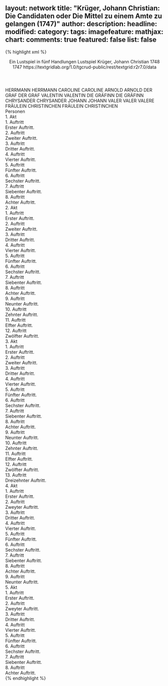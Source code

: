 layout: network
title: "Krüger, Johann Christian: Die Candidaten oder Die Mittel zu einem Amte zu gelangen (1747)"
author:
description:
headline:
modified:
category:
tags:
imagefeature:
mathjax:
chart:
comments: true
featured: false
list: false
---
{% highlight xml %}
<?xml-model href="https://raw.githubusercontent.com/DLiNa/project/master/rules/lina.rnc"?><?xml-model href="https://raw.githubusercontent.com/DLiNa/project/master/rules/lina.sch"?>
<play xmlns="http://lina.digital">
  <header>
    <title>Die Candidaten oder Die Mittel zu einem Amte zu gelangen</title>
    <subtitle>Ein Lustspiel in fünf Handlungen</subtitle>
    <genretitle>Lustspiel</genretitle>
    <author>Krüger, Johann Christian</author>
    <date type="print" when="1748">1748</date>
    <date type="premiere" when="1747">1747</date>
    <date type="written"/>
    <source>https://textgridlab.org/1.0/tgcrud-public/rest/textgrid:r2r7.0/data</source>
  </header>
  <personae>
    <character>
      <name>HERRMANN</name>
      <alias xml:id="herrmann">
        <name>HERRMANN</name>
      </alias>
    </character>
    <character>
      <name>CAROLINE</name>
      <alias xml:id="caroline">
        <name>CAROLINE</name>
      </alias>
    </character>
    <character>
      <name>ARNOLD</name>
      <alias xml:id="arnold">
        <name>ARNOLD</name>
      </alias>
    </character>
    <character>
      <name>DER GRAF</name>
      <alias xml:id="der_graf">
        <name>DER GRAF</name>
      </alias>
    </character>
    <character>
      <name>VALENTIN</name>
      <alias xml:id="valentin">
        <name>VALENTIN</name>
      </alias>
    </character>
    <character>
      <name>DIE GRÄFINN</name>
      <alias xml:id="die_gräfinn">
        <name>DIE GRÄFINN</name>
      </alias>
    </character>
    <character>
      <name>CHRYSANDER</name>
      <alias xml:id="chrysander">
        <name>CHRYSANDER</name>
      </alias>
    </character>
    <character>
      <name>JOHANN</name>
      <alias xml:id="johann">
        <name>JOHANN</name>
      </alias>
    </character>
    <character>
      <name>VALER</name>
      <alias xml:id="valer">
        <name>VALER</name>
      </alias>
      <alias xml:id="valere">
        <name>VALERE</name>
      </alias>
    </character>
    <character>
      <name>FRÄULEIN CHRISTINCHEN</name>
      <alias xml:id="fräulein_christinchen">
        <name>FRÄULEIN CHRISTINCHEN</name>
      </alias>
    </character>
  </personae>
  <text>
    <div>
      <head>Personen</head>
    </div>
    <div>
      <head>1. Akt</head>
      <div>
        <head>1. Auftritt</head>
        <div>
          <head>Erster Auftritt.</head>
          <sp who="#herrmann">
            <amount n="9" unit="speech_acts"/>
            <amount n="773" unit="words"/>
            <amount n="1" unit="lines"/>
            <amount n="4471" unit="chars"/>
          </sp>
          <sp who="#caroline">
            <amount n="8" unit="speech_acts"/>
            <amount n="1050" unit="words"/>
            <amount n="6081" unit="chars"/>
          </sp>
        </div>
      </div>
      <div>
        <head>2. Auftritt</head>
        <div>
          <head>Zweiter Auftritt.</head>
          <sp who="#caroline">
            <amount n="1" unit="speech_acts"/>
            <amount n="215" unit="words"/>
            <amount n="1327" unit="chars"/>
          </sp>
        </div>
      </div>
      <div>
        <head>3. Auftritt</head>
        <div>
          <head>Dritter Auftritt.</head>
          <sp who="#arnold">
            <amount n="9" unit="speech_acts"/>
            <amount n="526" unit="words"/>
            <amount n="2993" unit="chars"/>
          </sp>
          <sp who="#caroline">
            <amount n="9" unit="speech_acts"/>
            <amount n="217" unit="words"/>
            <amount n="4" unit="lines"/>
            <amount n="1169" unit="chars"/>
          </sp>
        </div>
      </div>
      <div>
        <head>4. Auftritt</head>
        <div>
          <head>Vierter Auftritt.</head>
          <sp who="#herrmann">
            <amount n="1" unit="speech_acts"/>
            <amount n="95" unit="words"/>
            <amount n="556" unit="chars"/>
          </sp>
          <sp who="#caroline">
            <amount n="1" unit="speech_acts"/>
            <amount n="170" unit="words"/>
            <amount n="993" unit="chars"/>
          </sp>
        </div>
      </div>
      <div>
        <head>5. Auftritt</head>
        <div>
          <head>Fünfter Auftritt.</head>
          <sp who="#herrmann">
            <amount n="3" unit="speech_acts"/>
            <amount n="452" unit="words"/>
            <amount n="2654" unit="chars"/>
          </sp>
          <sp who="#arnold">
            <amount n="2" unit="speech_acts"/>
            <amount n="172" unit="words"/>
            <amount n="989" unit="chars"/>
          </sp>
        </div>
      </div>
      <div>
        <head>6. Auftritt</head>
        <div>
          <head>Sechster Auftritt.</head>
          <sp who="#arnold">
            <amount n="1" unit="speech_acts"/>
            <amount n="361" unit="words"/>
            <amount n="2049" unit="chars"/>
          </sp>
        </div>
      </div>
      <div>
        <head>7. Auftritt</head>
        <div>
          <head>Siebenter Auftritt.</head>
          <sp who="#der_graf">
            <amount n="4" unit="speech_acts"/>
            <amount n="101" unit="words"/>
            <amount n="2" unit="lines"/>
            <amount n="550" unit="chars"/>
          </sp>
          <sp who="#valentin">
            <amount n="1" unit="speech_acts"/>
            <amount n="23" unit="words"/>
            <amount n="132" unit="chars"/>
          </sp>
          <sp who="#arnold">
            <amount n="2" unit="speech_acts"/>
            <amount n="36" unit="words"/>
            <amount n="1" unit="lines"/>
            <amount n="218" unit="chars"/>
          </sp>
        </div>
      </div>
      <div>
        <head>8. Auftritt</head>
        <div>
          <head>Achter Auftritt.</head>
          <sp who="#der_graf">
            <amount n="6" unit="speech_acts"/>
            <amount n="287" unit="words"/>
            <amount n="1541" unit="chars"/>
          </sp>
          <sp who="#arnold">
            <amount n="5" unit="speech_acts"/>
            <amount n="428" unit="words"/>
            <amount n="1" unit="lines"/>
            <amount n="2444" unit="chars"/>
          </sp>
        </div>
      </div>
    </div>
    <div>
      <head>2. Akt</head>
      <div>
        <head>1. Auftritt</head>
        <div>
          <head>Erster Auftritt.</head>
          <sp who="#die_gräfinn">
            <amount n="6" unit="speech_acts"/>
            <amount n="503" unit="words"/>
            <amount n="1" unit="lines"/>
            <amount n="2932" unit="chars"/>
          </sp>
          <sp who="#caroline">
            <amount n="5" unit="speech_acts"/>
            <amount n="197" unit="words"/>
            <amount n="1168" unit="chars"/>
          </sp>
        </div>
      </div>
      <div>
        <head>2. Auftritt</head>
        <div>
          <head>Zweiter Auftritt.</head>
          <sp who="#die_gräfinn">
            <amount n="2" unit="speech_acts"/>
            <amount n="39" unit="words"/>
            <amount n="1" unit="lines"/>
            <amount n="225" unit="chars"/>
          </sp>
          <sp who="#valentin">
            <amount n="1" unit="speech_acts"/>
            <amount n="143" unit="words"/>
            <amount n="803" unit="chars"/>
          </sp>
        </div>
      </div>
      <div>
        <head>3. Auftritt</head>
        <div>
          <head>Dritter Auftritt.</head>
          <sp who="#caroline">
            <amount n="1" unit="speech_acts"/>
            <amount n="31" unit="words"/>
            <amount n="183" unit="chars"/>
          </sp>
          <sp who="#die_gräfinn">
            <amount n="1" unit="speech_acts"/>
            <amount n="55" unit="words"/>
            <amount n="296" unit="chars"/>
          </sp>
        </div>
      </div>
      <div>
        <head>4. Auftritt</head>
        <div>
          <head>Vierter Auftritt.</head>
          <sp who="#caroline">
            <amount n="1" unit="speech_acts"/>
            <amount n="71" unit="words"/>
            <amount n="444" unit="chars"/>
          </sp>
        </div>
      </div>
      <div>
        <head>5. Auftritt</head>
        <div>
          <head>Fünfter Auftritt.</head>
          <sp who="#herrmann">
            <amount n="1" unit="speech_acts"/>
            <amount n="143" unit="words"/>
            <amount n="806" unit="chars"/>
          </sp>
        </div>
      </div>
      <div>
        <head>6. Auftritt</head>
        <div>
          <head>Sechster Auftritt.</head>
          <sp who="#chrysander">
            <amount n="22" unit="speech_acts"/>
            <amount n="1616" unit="words"/>
            <amount n="2" unit="lines"/>
            <amount n="8984" unit="chars"/>
          </sp>
          <sp who="#herrmann">
            <amount n="22" unit="speech_acts"/>
            <amount n="951" unit="words"/>
            <amount n="7" unit="lines"/>
            <amount n="5362" unit="chars"/>
          </sp>
        </div>
      </div>
      <div>
        <head>7. Auftritt</head>
        <div>
          <head>Siebenter Auftritt.</head>
          <sp who="#der_graf">
            <amount n="3" unit="speech_acts"/>
            <amount n="48" unit="words"/>
            <amount n="2" unit="lines"/>
            <amount n="266" unit="chars"/>
          </sp>
          <sp who="#herrmann">
            <amount n="2" unit="speech_acts"/>
            <amount n="16" unit="words"/>
            <amount n="2" unit="lines"/>
            <amount n="89" unit="chars"/>
          </sp>
        </div>
      </div>
      <div>
        <head>8. Auftritt</head>
        <div>
          <head>Achter Auftritt.</head>
          <sp who="#chrysander">
            <amount n="14" unit="speech_acts"/>
            <amount n="424" unit="words"/>
            <amount n="6" unit="lines"/>
            <amount n="2528" unit="chars"/>
          </sp>
          <sp who="#der_graf">
            <amount n="13" unit="speech_acts"/>
            <amount n="449" unit="words"/>
            <amount n="4" unit="lines"/>
            <amount n="2493" unit="chars"/>
          </sp>
        </div>
      </div>
      <div>
        <head>9. Auftritt</head>
        <div>
          <head>Neunter Auftritt.</head>
          <sp who="#der_graf">
            <amount n="1" unit="speech_acts"/>
            <amount n="77" unit="words"/>
            <amount n="483" unit="chars"/>
          </sp>
        </div>
      </div>
      <div>
        <head>10. Auftritt</head>
        <div>
          <head>Zehnter Auftritt.</head>
          <sp who="#herrmann">
            <amount n="2" unit="speech_acts"/>
            <amount n="95" unit="words"/>
            <amount n="570" unit="chars"/>
          </sp>
          <sp who="#der_graf">
            <amount n="2" unit="speech_acts"/>
            <amount n="43" unit="words"/>
            <amount n="1" unit="lines"/>
            <amount n="222" unit="chars"/>
          </sp>
        </div>
      </div>
      <div>
        <head>11. Auftritt</head>
        <div>
          <head>Elfter Auftritt.</head>
          <sp who="#herrmann">
            <amount n="1" unit="speech_acts"/>
            <amount n="62" unit="words"/>
            <amount n="371" unit="chars"/>
          </sp>
        </div>
      </div>
      <div>
        <head>12. Auftritt</head>
        <div>
          <head>Zwölfter Auftritt.</head>
          <sp who="#herrmann">
            <amount n="3" unit="speech_acts"/>
            <amount n="139" unit="words"/>
            <amount n="1" unit="lines"/>
            <amount n="797" unit="chars"/>
          </sp>
          <sp who="#caroline">
            <amount n="3" unit="speech_acts"/>
            <amount n="396" unit="words"/>
            <amount n="2241" unit="chars"/>
          </sp>
        </div>
      </div>
    </div>
    <div>
      <head>3. Akt</head>
      <div>
        <head>1. Auftritt</head>
        <div>
          <head>Erster Auftritt.</head>
          <sp who="#valere">
            <amount n="2" unit="speech_acts"/>
            <amount n="141" unit="words"/>
            <amount n="1" unit="lines"/>
            <amount n="737" unit="chars"/>
          </sp>
          <sp who="#johann">
            <amount n="13" unit="speech_acts"/>
            <amount n="623" unit="words"/>
            <amount n="4" unit="lines"/>
            <amount n="3452" unit="chars"/>
          </sp>
          <sp who="#valer">
            <amount n="12" unit="speech_acts"/>
            <amount n="590" unit="words"/>
            <amount n="5" unit="lines"/>
            <amount n="3225" unit="chars"/>
          </sp>
        </div>
      </div>
      <div>
        <head>2. Auftritt</head>
        <div>
          <head>Zweiter Auftritt.</head>
          <sp who="#johann">
            <amount n="1" unit="speech_acts"/>
            <amount n="65" unit="words"/>
            <amount n="366" unit="chars"/>
          </sp>
        </div>
      </div>
      <div>
        <head>3. Auftritt</head>
        <div>
          <head>Dritter Auftritt.</head>
          <sp who="#caroline">
            <amount n="9" unit="speech_acts"/>
            <amount n="245" unit="words"/>
            <amount n="5" unit="lines"/>
            <amount n="1379" unit="chars"/>
          </sp>
          <sp who="#johann">
            <amount n="3" unit="speech_acts"/>
            <amount n="160" unit="words"/>
            <amount n="1" unit="lines"/>
            <amount n="878" unit="chars"/>
          </sp>
          <sp who="#der_graf">
            <amount n="11" unit="speech_acts"/>
            <amount n="517" unit="words"/>
            <amount n="4" unit="lines"/>
            <amount n="2851" unit="chars"/>
          </sp>
        </div>
      </div>
      <div>
        <head>4. Auftritt</head>
        <div>
          <head>Vierter Auftritt.</head>
          <sp who="#johann">
            <amount n="6" unit="speech_acts"/>
            <amount n="103" unit="words"/>
            <amount n="5" unit="lines"/>
            <amount n="575" unit="chars"/>
          </sp>
          <sp who="#caroline">
            <amount n="6" unit="speech_acts"/>
            <amount n="215" unit="words"/>
            <amount n="1" unit="lines"/>
            <amount n="1147" unit="chars"/>
          </sp>
        </div>
      </div>
      <div>
        <head>5. Auftritt</head>
        <div>
          <head>Fünfter Auftritt.</head>
          <sp who="#johann">
            <amount n="1" unit="speech_acts"/>
            <amount n="95" unit="words"/>
            <amount n="524" unit="chars"/>
          </sp>
        </div>
      </div>
      <div>
        <head>6. Auftritt</head>
        <div>
          <head>Sechster Auftritt.</head>
          <sp who="#arnold">
            <amount n="1" unit="speech_acts"/>
            <amount n="19" unit="words"/>
            <amount n="115" unit="chars"/>
          </sp>
          <sp who="#der_graf">
            <amount n="1" unit="speech_acts"/>
            <amount n="24" unit="words"/>
            <amount n="131" unit="chars"/>
          </sp>
          <sp who="#johann">
            <amount n="1" unit="speech_acts"/>
            <amount n="76" unit="words"/>
            <amount n="428" unit="chars"/>
          </sp>
        </div>
      </div>
      <div>
        <head>7. Auftritt</head>
        <div>
          <head>Siebenter Auftritt.</head>
          <sp who="#der_graf">
            <amount n="4" unit="speech_acts"/>
            <amount n="122" unit="words"/>
            <amount n="1" unit="lines"/>
            <amount n="609" unit="chars"/>
          </sp>
          <sp who="#arnold">
            <amount n="4" unit="speech_acts"/>
            <amount n="187" unit="words"/>
            <amount n="1" unit="lines"/>
            <amount n="1081" unit="chars"/>
          </sp>
        </div>
      </div>
      <div>
        <head>8. Auftritt</head>
        <div>
          <head>Achter Auftritt.</head>
          <sp who="#der_graf">
            <amount n="1" unit="speech_acts"/>
            <amount n="191" unit="words"/>
            <amount n="1086" unit="chars"/>
          </sp>
        </div>
      </div>
      <div>
        <head>9. Auftritt</head>
        <div>
          <head>Neunter Auftritt.</head>
          <sp who="#die_gräfinn">
            <amount n="7" unit="speech_acts"/>
            <amount n="350" unit="words"/>
            <amount n="1" unit="lines"/>
            <amount n="1934" unit="chars"/>
          </sp>
          <sp who="#der_graf">
            <amount n="6" unit="speech_acts"/>
            <amount n="289" unit="words"/>
            <amount n="1" unit="lines"/>
            <amount n="1543" unit="chars"/>
          </sp>
        </div>
      </div>
      <div>
        <head>10. Auftritt</head>
        <div>
          <head>Zehnter Auftritt.</head>
          <sp who="#der_graf">
            <amount n="1" unit="speech_acts"/>
            <amount n="49" unit="words"/>
            <amount n="281" unit="chars"/>
          </sp>
        </div>
      </div>
      <div>
        <head>11. Auftritt</head>
        <div>
          <head>Elfter Auftritt.</head>
          <sp who="#herrmann">
            <amount n="3" unit="speech_acts"/>
            <amount n="66" unit="words"/>
            <amount n="1" unit="lines"/>
            <amount n="394" unit="chars"/>
          </sp>
          <sp who="#der_graf">
            <amount n="3" unit="speech_acts"/>
            <amount n="168" unit="words"/>
            <amount n="960" unit="chars"/>
          </sp>
        </div>
      </div>
      <div>
        <head>12. Auftritt</head>
        <div>
          <head>Zwölfter Auftritt.</head>
          <sp who="#herrmann">
            <amount n="1" unit="speech_acts"/>
            <amount n="299" unit="words"/>
            <amount n="1594" unit="chars"/>
          </sp>
        </div>
      </div>
      <div>
        <head>13. Auftritt</head>
        <div>
          <head>Dreizehnter Auftritt.</head>
          <sp who="#caroline">
            <amount n="10" unit="speech_acts"/>
            <amount n="682" unit="words"/>
            <amount n="2" unit="lines"/>
            <amount n="3816" unit="chars"/>
          </sp>
          <sp who="#herrmann">
            <amount n="10" unit="speech_acts"/>
            <amount n="559" unit="words"/>
            <amount n="3" unit="lines"/>
            <amount n="3126" unit="chars"/>
          </sp>
        </div>
      </div>
    </div>
    <div>
      <head>4. Akt</head>
      <div>
        <head>1. Auftritt</head>
        <div>
          <head>Erster Auftritt.</head>
          <sp who="#johann">
            <amount n="6" unit="speech_acts"/>
            <amount n="150" unit="words"/>
            <amount n="3" unit="lines"/>
            <amount n="861" unit="chars"/>
          </sp>
          <sp who="#valentin">
            <amount n="5" unit="speech_acts"/>
            <amount n="105" unit="words"/>
            <amount n="3" unit="lines"/>
            <amount n="561" unit="chars"/>
          </sp>
        </div>
      </div>
      <div>
        <head>2. Auftritt</head>
        <div>
          <head>Zweyter Auftritt.</head>
          <sp who="#chrysander">
            <amount n="17" unit="speech_acts"/>
            <amount n="346" unit="words"/>
            <amount n="10" unit="lines"/>
            <amount n="1909" unit="chars"/>
          </sp>
          <sp who="#johann">
            <amount n="16" unit="speech_acts"/>
            <amount n="339" unit="words"/>
            <amount n="10" unit="lines"/>
            <amount n="1928" unit="chars"/>
          </sp>
        </div>
      </div>
      <div>
        <head>3. Auftritt</head>
        <div>
          <head>Dritter Auftritt.</head>
          <sp who="#johann">
            <amount n="8" unit="speech_acts"/>
            <amount n="289" unit="words"/>
            <amount n="2" unit="lines"/>
            <amount n="1658" unit="chars"/>
          </sp>
          <sp who="#valer">
            <amount n="7" unit="speech_acts"/>
            <amount n="133" unit="words"/>
            <amount n="6" unit="lines"/>
            <amount n="727" unit="chars"/>
          </sp>
        </div>
      </div>
      <div>
        <head>4. Auftritt</head>
        <div>
          <head>Vierter Auftritt.</head>
          <sp who="#die_gräfinn">
            <amount n="11" unit="speech_acts"/>
            <amount n="520" unit="words"/>
            <amount n="5" unit="lines"/>
            <amount n="3032" unit="chars"/>
          </sp>
          <sp who="#valer">
            <amount n="11" unit="speech_acts"/>
            <amount n="651" unit="words"/>
            <amount n="3" unit="lines"/>
            <amount n="3930" unit="chars"/>
          </sp>
        </div>
      </div>
      <div>
        <head>5. Auftritt</head>
        <div>
          <head>Fünfter Auftritt.</head>
          <sp who="#der_graf">
            <amount n="3" unit="speech_acts"/>
            <amount n="84" unit="words"/>
            <amount n="1" unit="lines"/>
            <amount n="418" unit="chars"/>
          </sp>
          <sp who="#valer">
            <amount n="2" unit="speech_acts"/>
            <amount n="25" unit="words"/>
            <amount n="1" unit="lines"/>
            <amount n="144" unit="chars"/>
          </sp>
          <sp who="#die_gräfinn">
            <amount n="1" unit="speech_acts"/>
            <amount n="18" unit="words"/>
            <amount n="1" unit="lines"/>
            <amount n="91" unit="chars"/>
          </sp>
        </div>
      </div>
      <div>
        <head>6. Auftritt</head>
        <div>
          <head>Sechster Auftritt.</head>
          <sp who="#die_gräfinn">
            <amount n="4" unit="speech_acts"/>
            <amount n="205" unit="words"/>
            <amount n="1177" unit="chars"/>
          </sp>
          <sp who="#valer">
            <amount n="4" unit="speech_acts"/>
            <amount n="199" unit="words"/>
            <amount n="1" unit="lines"/>
            <amount n="1176" unit="chars"/>
          </sp>
        </div>
      </div>
      <div>
        <head>7. Auftritt</head>
        <div>
          <head>Siebenter Auftritt.</head>
          <sp who="#die_gräfinn">
            <amount n="1" unit="speech_acts"/>
            <amount n="56" unit="words"/>
            <amount n="304" unit="chars"/>
          </sp>
        </div>
      </div>
      <div>
        <head>8. Auftritt</head>
        <div>
          <head>Achter Auftritt.</head>
          <sp who="#herrmann">
            <amount n="8" unit="speech_acts"/>
            <amount n="244" unit="words"/>
            <amount n="2" unit="lines"/>
            <amount n="1312" unit="chars"/>
          </sp>
          <sp who="#die_gräfinn">
            <amount n="8" unit="speech_acts"/>
            <amount n="250" unit="words"/>
            <amount n="4" unit="lines"/>
            <amount n="1352" unit="chars"/>
          </sp>
        </div>
      </div>
      <div>
        <head>9. Auftritt</head>
        <div>
          <head>Neunter Auftritt.</head>
          <sp who="#herrmann">
            <amount n="1" unit="speech_acts"/>
            <amount n="47" unit="words"/>
            <amount n="322" unit="chars"/>
          </sp>
        </div>
      </div>
    </div>
    <div>
      <head>5. Akt</head>
      <div>
        <head>1. Auftritt</head>
        <div>
          <head>Erster Auftritt.</head>
          <sp who="#valer">
            <amount n="11" unit="speech_acts"/>
            <amount n="190" unit="words"/>
            <amount n="9" unit="lines"/>
            <amount n="979" unit="chars"/>
          </sp>
          <sp who="#johann">
            <amount n="10" unit="speech_acts"/>
            <amount n="448" unit="words"/>
            <amount n="5" unit="lines"/>
            <amount n="2609" unit="chars"/>
          </sp>
        </div>
      </div>
      <div>
        <head>2. Auftritt</head>
        <div>
          <head>Zweyter Auftritt.</head>
          <sp who="#chrysander">
            <amount n="3" unit="speech_acts"/>
            <amount n="158" unit="words"/>
            <amount n="1" unit="lines"/>
            <amount n="901" unit="chars"/>
          </sp>
          <sp who="#johann">
            <amount n="3" unit="speech_acts"/>
            <amount n="207" unit="words"/>
            <amount n="1130" unit="chars"/>
          </sp>
        </div>
      </div>
      <div>
        <head>3. Auftritt</head>
        <div>
          <head>Dritter Auftritt.</head>
          <sp who="#der_graf">
            <amount n="8" unit="speech_acts"/>
            <amount n="215" unit="words"/>
            <amount n="4" unit="lines"/>
            <amount n="1240" unit="chars"/>
          </sp>
          <sp who="#johann">
            <amount n="2" unit="speech_acts"/>
            <amount n="11" unit="words"/>
            <amount n="2" unit="lines"/>
            <amount n="71" unit="chars"/>
          </sp>
          <sp who="#herrmann">
            <amount n="7" unit="speech_acts"/>
            <amount n="308" unit="words"/>
            <amount n="3" unit="lines"/>
            <amount n="1843" unit="chars"/>
          </sp>
        </div>
      </div>
      <div>
        <head>4. Auftritt</head>
        <div>
          <head>Vierter Auftritt.</head>
          <sp who="#johann">
            <amount n="7" unit="speech_acts"/>
            <amount n="77" unit="words"/>
            <amount n="6" unit="lines"/>
            <amount n="432" unit="chars"/>
          </sp>
          <sp who="#fräulein_christinchen">
            <amount n="15" unit="speech_acts"/>
            <amount n="923" unit="words"/>
            <amount n="2" unit="lines"/>
            <amount n="5264" unit="chars"/>
          </sp>
          <sp who="#der_graf">
            <amount n="13" unit="speech_acts"/>
            <amount n="781" unit="words"/>
            <amount n="3" unit="lines"/>
            <amount n="4448" unit="chars"/>
          </sp>
          <sp who="#chrysander">
            <amount n="3" unit="speech_acts"/>
            <amount n="22" unit="words"/>
            <amount n="3" unit="lines"/>
            <amount n="120" unit="chars"/>
          </sp>
        </div>
      </div>
      <div>
        <head>5. Auftritt</head>
        <div>
          <head>Fünfter Auftritt.</head>
          <sp who="#die_gräfinn">
            <amount n="1" unit="speech_acts"/>
            <amount n="15" unit="words"/>
            <amount n="105" unit="chars"/>
          </sp>
          <sp who="#fräulein_christinchen">
            <amount n="2" unit="speech_acts"/>
            <amount n="205" unit="words"/>
            <amount n="1146" unit="chars"/>
          </sp>
          <sp who="#chrysander">
            <amount n="1" unit="speech_acts"/>
            <amount n="17" unit="words"/>
            <amount n="1" unit="lines"/>
            <amount n="88" unit="chars"/>
          </sp>
          <sp who="#johann">
            <amount n="1" unit="speech_acts"/>
            <amount n="21" unit="words"/>
            <amount n="129" unit="chars"/>
          </sp>
        </div>
      </div>
      <div>
        <head>6. Auftritt</head>
        <div>
          <head>Sechster Auftritt.</head>
          <sp who="#die_gräfinn">
            <amount n="3" unit="speech_acts"/>
            <amount n="199" unit="words"/>
            <amount n="1144" unit="chars"/>
          </sp>
          <sp who="#der_graf">
            <amount n="3" unit="speech_acts"/>
            <amount n="177" unit="words"/>
            <amount n="991" unit="chars"/>
          </sp>
          <sp who="#caroline">
            <amount n="1" unit="speech_acts"/>
            <amount n="54" unit="words"/>
            <amount n="321" unit="chars"/>
          </sp>
          <sp who="#johann">
            <amount n="1" unit="speech_acts"/>
            <amount n="16" unit="words"/>
            <amount n="1" unit="lines"/>
            <amount n="94" unit="chars"/>
          </sp>
        </div>
      </div>
      <div>
        <head>7. Auftritt</head>
        <div>
          <head>Siebenter Auftritt.</head>
          <sp who="#die_gräfinn">
            <amount n="6" unit="speech_acts"/>
            <amount n="99" unit="words"/>
            <amount n="5" unit="lines"/>
            <amount n="520" unit="chars"/>
          </sp>
          <sp who="#valer">
            <amount n="8" unit="speech_acts"/>
            <amount n="411" unit="words"/>
            <amount n="2398" unit="chars"/>
          </sp>
          <sp who="#caroline">
            <amount n="4" unit="speech_acts"/>
            <amount n="123" unit="words"/>
            <amount n="2" unit="lines"/>
            <amount n="709" unit="chars"/>
          </sp>
          <sp who="#johann">
            <amount n="1" unit="speech_acts"/>
            <amount n="14" unit="words"/>
            <amount n="1" unit="lines"/>
            <amount n="84" unit="chars"/>
          </sp>
        </div>
      </div>
      <div>
        <head>8. Auftritt</head>
        <div>
          <head>Achter Auftritt.</head>
          <sp who="#herrmann">
            <amount n="3" unit="speech_acts"/>
            <amount n="194" unit="words"/>
            <amount n="2" unit="lines"/>
            <amount n="1104" unit="chars"/>
          </sp>
          <sp who="#valer">
            <amount n="4" unit="speech_acts"/>
            <amount n="286" unit="words"/>
            <amount n="1" unit="lines"/>
            <amount n="1602" unit="chars"/>
          </sp>
          <sp who="#caroline">
            <amount n="2" unit="speech_acts"/>
            <amount n="121" unit="words"/>
            <amount n="679" unit="chars"/>
          </sp>
          <sp who="#die_gräfinn">
            <amount n="1" unit="speech_acts"/>
            <amount n="53" unit="words"/>
            <amount n="286" unit="chars"/>
          </sp>
          <sp who="#johann">
            <amount n="1" unit="speech_acts"/>
            <amount n="74" unit="words"/>
            <amount n="420" unit="chars"/>
          </sp>
        </div>
      </div>
    </div>
  </text>
</play>
{% endhighlight %}